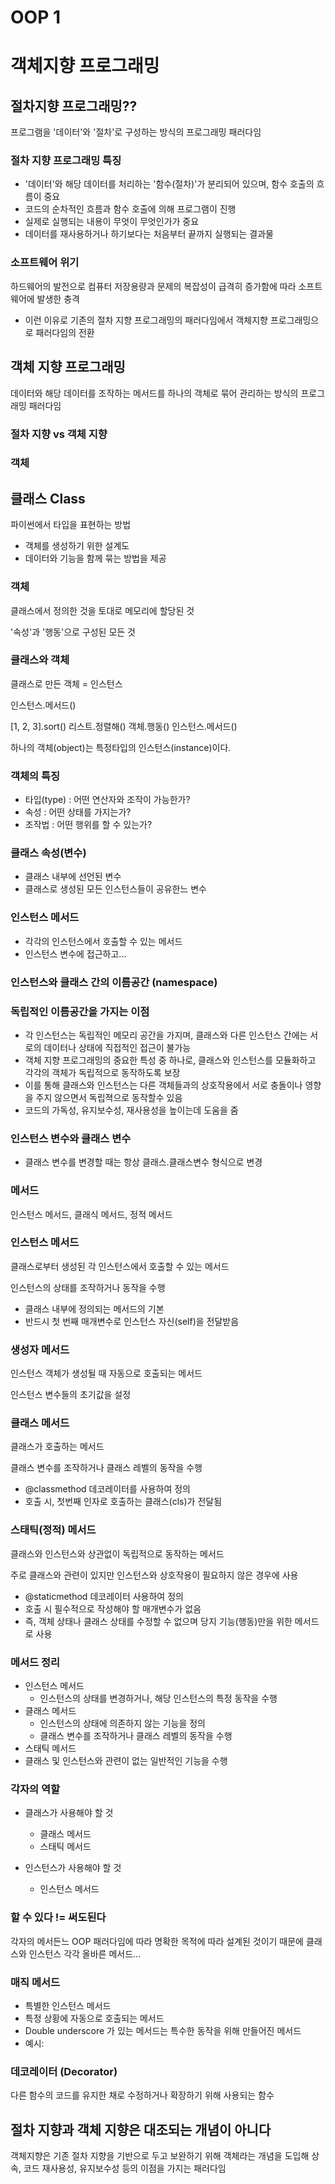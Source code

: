 # OOP 1

# 객체지향 프로그래밍

## 절차지향 프로그래밍??
프로그램을 '데이터'와 '절차'로 구성하는 방식의 프로그래밍 패러다임

### 절차 지향 프로그래밍 특징
- '데이터'와 해당 데이터를 처리하는 '함수(절차)'가 분리되어 있으며, 함수 호출의 흐름이 중요
- 코드의 순차적인 흐름과 함수 호출에 의해 프로그램이 진행
- 실제로 실행되는 내용이 무엇이 무엇인가가 중요
- 데이터를 재사용하거나 하기보다는 처음부터 끝까지 실행되는 결과물

### 소프트웨어 위기
하드웨어의 발전으로 컴퓨터 저장용량과 문제의 복잡성이 급격히 증가함에 따라 소프트웨어에 발생한 충격
- 이런 이유로 기존의 절차 지향 프로그래밍의 패러다임에서 객체지향 프로그래밍으로 패러다임의 전환

## 객체 지향 프로그래밍
데이터와 해당 데이터를 조작하는 메서드를 하나의 객체로 묶어 관리하는 방식의 프로그래밍 패러다임

### 절차 지향 vs 객체 지향

### 객체

## 클래스 Class
파이썬에서 타입을 표현하는 방법
- 객체를 생성하기 위한 설계도
- 데이터와 기능을 함께 묶는 방법을 제공

### 객체
클래스에서 정의한 것을 토대로 메모리에 할당된 것

'속성'과 '행동'으로 구성된 모든 것

### 클래스와 객체
클래스로 만든 객체 = 인스턴스

인스턴스.메서드()

[1, 2, 3].sort()
리스트.정렬해()
객체.행동()
인스턴스.메서드()

하나의 객체(object)는 특정타입의 인스턴스(instance)이다.

### 객체의 특징
- 타입(type) : 어떤 연산자와 조작이 가능한가?
- 속성 : 어떤 상태를 가지는가?
- 조작법 : 어떤 행위를 할 수 있는가?

### 클래스 속성(변수)
- 클래스 내부에 선언된 변수
- 클래스로 생성된 모든 인스턴스들이 공유한느 변수

### 인스턴스 메서드
- 각각의 인스턴스에서 호출할 수 있는 메서드
- 인스턴스 변수에 접근하고...

### 인스턴스와 클래스 간의 이름공간 (namespace)
  

### 독립적인 이름공간을 가지는 이점
- 각 인스턴스는 독립적인 메모리 공간을 가지며, 클래스와 다른 인스턴스 간에는 서로의 데이터나 상태에 직접적인 접근이 불가능
- 객체 지향 프로그래밍의 중요한 특성 중 하나로, 클래스와 인스턴스를 모듈화하고 각각의 객체가 독립적으로 동작하도록 보장
- 이를 통해 클래스와 인스턴스는 다른 객체들과의 상호작용에서 서로 충돌이나 영향을 주지 않으면서 독립젹으로 동작할수 있음
- 코드의 가독성, 유지보수성, 재사용성을 높이는데 도움을 줌

### 인스턴스 변수와 클래스 변수
- 클래스 변수를 변경할 때는 항상 클래스.클래스변수 형식으로 변경

### 메서드
인스턴스 메서드, 클래식 메서드, 정적 메서드

### 인스턴스 메서드
클래스로부터 생성된 각 인스턴스에서 호출할 수 있는 메서드

인스턴스의 상태를 조작하거나 동작을 수행

- 클래스 내부에 정의되는 메서드의 기본
- 반드시 첫 번째 매개변수로 인스턴스 자신(self)을 전달받음

### 생성자 메서드
인스턴스 객체가 생성될 때 자동으로 호출되는 메서드

인스턴스 변수들의 초기값을 설정

  
### 클래스 메서드
클래스가 호출하는 메서드

클래스 변수를 조작하거나 클래스 레벨의 동작을 수행

- @classmethod 데코레이터를 사용하여 정의
- 호출 시, 첫번째 인자로 호출하는 클래스(cls)가 전달됨

### 스태틱(정적) 메서드
클래스와 인스턴스와 상관없이 독립적으로 동작하는 메서드

주로 클래스와 관련이 있지만 인스턴스와 상호작용이 필요하지 않은 경우에 사용

- @staticmethod 데코레이터 사용하여 정의
- 호출 시 필수적으로 작성해야 할 매개변수가 없음
- 즉, 객체 상태나 클래스 상태를 수정할 수 없으며 당지 기능(행동)만을 위한 메서드로 사용

### 메서드 정리
- 인스턴스 메서드
  - 인스턴스의 상태를 변경하거나, 해당 인스턴스의 특정 동작을 수행
- 클래스 메서드
  - 인스턴스의 상태에 의존하지 않는 기능을 정의
  - 클래스 변수를 조작하거나 클래스 레벨의 동작을 수행
- 스태틱 메서드
- 클래스 및 인스턴스와 관련이 없는 일반적인 기능을 수행

### 각자의 역할
- 클래스가 사용해야 할 것
  - 클래스 메서드
  - 스태틱 메서드

- 인스턴스가 사용해야 할 것
  - 인스턴스 메서드

### 할 수 있다 != 써도된다
각자의 메서든느 OOP 패러다임에 따라 명확한 목적에 따라 설계된 것이기 때문에 클래스와 인스턴스 각각 올바른 메서드...


### 매직 메서드
- 특별한 인스턴스 메서드
- 특정 상황에 자동으로 호출되는 메서드
- Double underscore 가 있는 메서드는 특수한 동작을 위해 만들어진 메서드
- 예시:

### 데코레이터 (Decorator)
다른 함수의 코드를 유지한 채로 수정하거나 확장하기 위해 사용되는 함수


## 절차 지향과 객체 지향은 대조되는 개념이 아니다
객체지향은 기존 절차 지향을 기반으로 두고 보완하기 위해 객체라는 개념을 도입해 상속, 코드 재사용성, 유지보수성 등의 이점을 가지는 패러다임

##